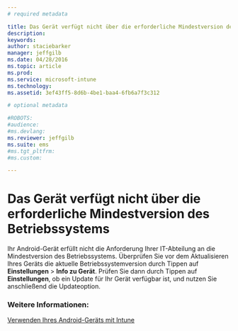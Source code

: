 ```yaml
---
# required metadata

title: Das Gerät verfügt nicht über die erforderliche Mindestversion des Betriebssystems | Microsoft Intune
description:
keywords:
author: staciebarker
manager: jeffgilb
ms.date: 04/28/2016
ms.topic: article
ms.prod:
ms.service: microsoft-intune
ms.technology:
ms.assetid: 3ef43ff5-8d6b-4be1-baa4-6fb6a7f3c312

# optional metadata

#ROBOTS:
#audience:
#ms.devlang:
ms.reviewer: jeffgilb
ms.suite: ems
#ms.tgt_pltfrm:
#ms.custom:

---
```



# Das Gerät verfügt nicht über die erforderliche Mindestversion des Betriebssystems

Ihr Android-Gerät erfüllt nicht die Anforderung Ihrer IT-Abteilung an die Mindestversion des Betriebssystems. Überprüfen Sie vor dem Aktualisieren Ihres Geräts die aktuelle Betriebssystemversion durch Tippen auf **Einstellungen** &gt; **Info zu Gerät**. Prüfen Sie dann durch Tippen auf **Einstellungen**, ob ein Update für Ihr Gerät verfügbar ist, und nutzen Sie anschließend die Updateoption.


### Weitere Informationen:
[Verwenden Ihres Android-Geräts mit Intune](using-your-android-device-with-intune.md)

<!--HONumber=May16_HO1-->


